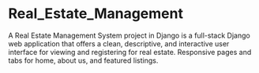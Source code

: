 # Real_Estate_Management
A Real Estate Management System project in Django is a full-stack Django web application that offers a clean, descriptive, and interactive user interface for viewing and registering for real estate. Responsive pages and tabs for home, about us, and featured listings.
